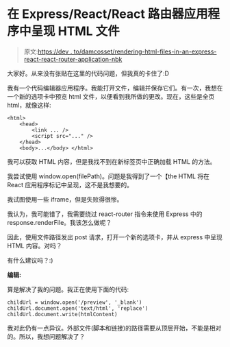 # 在 Express/React/React 路由器应用程序中呈现 HTML 文件

> 原文:[https://dev . to/damcosset/rendering-html-files-in-an-express-react-react-router-application-nbk](https://dev.to/damcosset/rendering-html-files-in-an-express-react-react-router-application-nbk)

大家好。从来没有张贴在这里的代码问题，但我真的卡住了:D

我有一个代码编辑器应用程序。我能打开文件，编辑并保存它们。有一次，我想在一个新的选项卡中预览 html 文件，以便看到我所做的更改。现在，这些是全页 html，就像这样:

```
<html>
    <head>
        <link ... />
        <script src="..." />
    </head>
    <body>...</body> </html> 
```

我可以获取 HTML 内容，但是我找不到在新标签页中正确加载 HTML 的方法。

我尝试使用 window.open(filePath)。问题是我得到了一个【the HTML 将在 React 应用程序标记中呈现，这不是我想要的。

我试图使用一些 iframe，但是失败得很惨。

我认为，我可能错了，我需要绕过 react-router 指令来使用 Express 中的 response.renderFile。我该怎么做呢？

因此，使用文件路径发出 post 请求，打开一个新的选项卡，并从 express 中呈现 HTML 内容。对吗？

有什么建议吗？:)

**编辑:**

算是解决了我的问题。我正在使用下面的代码:

```
childUrl = window.open('/preview', '_blank')
childUrl.document.open('text/html', 'replace')
childUrl.document.write(htmlContent) 
```

我对此仍有一点异议。外部文件(脚本和链接)的路径需要从顶层开始，不能是相对的。所以，我想问题解决了？
